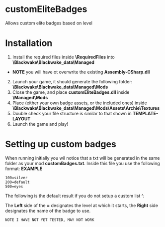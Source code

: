 # customEliteBadges
Allows custom elite badges based on level

# Installation
1. Install the required files inside **\RequiredFiles** into **\Blackwake\Blackwake_data\Managed**
 - **NOTE** you will have ot overwrite the existing **Assembly-CSharp.dll**
2. Launch your game, it should generate the following folder: **\Blackwake\Blackwake_data\Managed\Mods**
3. Close the game, and place **customEliteBadges.dll** inside **\Managed\Mods**
4. Place (either your own badge assets, or the included ones) inside **\Blackwake\Blackwake_data\Managed\Mods\Assets\Archie\Textures**
5. Double check your file structure is similar to that shown in **TEMPLATE-LAYOUT**
6. Launch the game and play!

# Setting up custom badges
When running initially you wil notice that a txt will be generated in the same folder as your mod **customBadges.txt**. Inside this file you use the following format:
**EXAMPLE**
```
100=silver
200=default
500=eyes
```
The following is the default result if you do not setup a custom list ^.

The **Left** side of the **=** designates the level at which it starts, the **Right** side designates the name of the badge to use.

`NOTE I HAVE NOT YET TESTED, MAY NOT WORK`